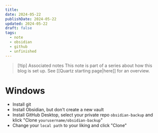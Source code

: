 ```yaml
---
title: 
date: 2024-05-22
publishDate: 2024-05-22
updated: 2024-05-22
draft: false
tags:
  - note
  - obsidian
  - github
  - unfinished
---
```

 
> [!tip] Associated notes
> This note is part of a series about how this blog is set up.
> See [[Quartz starting page|here]] for an overview.

# Windows

- Install git
- Install Obsidian, but don't create a new vault
- Install GitHub Desktop, select your private repo `obsidian-backup` and klick "Clone `yourusername/obsidian-backup`"
- Change your `local path` to your liking and click "Clone"